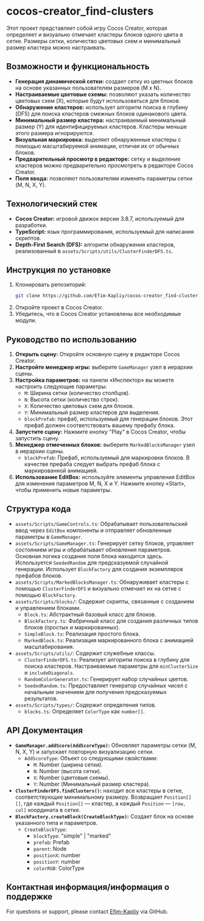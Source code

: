 # cocos-creator_find-clusters

Этот проект представляет собой игру Cocos Creator, которая определяет и визуально отмечает кластеры блоков одного цвета в сетке. Размеры сетки, количество цветовых схем и минимальный размер кластера можно настраивать.

## Возможности и функциональность

- **Генерация динамической сетки:** создает сетку из цветных блоков на основе указанных пользователем размеров (M x N).
- **Настраиваемые цветовые схемы:** позволяют указать количество цветовых схем (X), которые будут использоваться для блоков.
- **Обнаружение кластеров:** использует алгоритм поиска в глубину (DFS) для поиска кластеров смежных блоков одинакового цвета.
- **Минимальный размер кластера:** настраиваемый минимальный размер (Y) для идентифицируемых кластеров. Кластеры меньше этого размера игнорируются.
- **Визуальная маркировка:** выделяет обнаруженные кластеры с помощью масштабируемой анимации, отличая их от обычных блоков.
- **Предварительный просмотр в редакторе:** сетку и выделение кластеров можно предварительно просмотреть в редакторе Cocos Creator.
- **Поля ввода:** позволяют пользователям изменять параметры сетки (M, N, X, Y).

## Технологический стек

- **Cocos Creator:** игровой движок версии 3.8.7, используемый для разработки.
- **TypeScript:** язык программирования, используемый для написания скриптов.
- **Depth-First Search (DFS):** алгоритм обнаружения кластеров, реализованный в `assets/Scripts/utils/ClusterFinderDFS.ts`.

## Инструкция по установке

1.  Клонировать репозиторий:
    ```bash
    git clone https://github.com/Efim-Kapliy/cocos-creator_find-clusters.git
    ```
2.  Откройте проект в Cocos Creator.
3.  Убедитесь, что в Cocos Creator установлены все необходимые модули.

## Руководство по использованию

1.  **Открыть сцену:** Откройте основную сцену в редакторе Cocos Creator.
2.  **Настройте менеджер игры:** выберите `GameManager` узел в иерархии сцены.
3.  **Настройка параметров:** на панели «Инспектор» вы можете настроить следующие параметры:
    - `M`: Ширина сетки (количество столбцов).
    - `N`: Высота сетки (количество строк).
    - `X`: Количество цветовых схем для блоков.
    - `Y`: Минимальный размер кластеров для выделения.
    - `blockPrefab`: префаб, используемый для генерации блоков. Этот префаб должен соответствовать вашему префабу блока.
4.  **Запустите сцену:** Нажмите кнопку "Play" в Cocos Creator, чтобы запустить сцену.
5.  **Менеджер отмеченных блоков:** выберите `MarkedBlocksManager` узел в иерархии сцены.
    - `blockPrefab`: Префаб, используемый для маркировки блоков. В качестве префаба следует выбрать префаб блока с маркированной анимацией.
6.  **Использование EditBox:** используйте элементы управления EditBox для изменения параметров M, N, X и Y. Нажмите кнопку «Start», чтобы применить новые параметры.

## Структура кода

- `assets/Scripts/GameControls.ts`: Обрабатывает пользовательский ввод через `EditBox` компоненты и отправляет обновленные параметры в `GameManager`.
- `assets/Scripts/GameManager.ts`: Генерирует сетку блоков, управляет состоянием игры и обрабатывает обновления параметров. Основная логика создания поля блока находится здесь. Используется `SeededRandom` для предсказуемой случайной генерации. Использует `BlockFactory` для создания экземпляров префабов блоков.
- `assets/Scripts/MarkedBlocksManager.ts`: Обнаруживает кластеры с помощью `ClusterFinderDFS` и визуально отмечает их на сетке с помощью `BlockFactory`.
- `assets/Scripts/blocks/`: Содержит скрипты, связанные с созданием и управлением блоками.
  - `Block.ts`: Абстрактный базовый класс для блоков.
  - `BlockFactory.ts`: Фабричный класс для создания различных типов блоков (простых и маркированных).
  - `SimpleBlock.ts`: Реализация простого блока.
  - `MarkedBlock.ts`: Реализация маркированного блока с анимацией масштабирования.
- `assets/Scripts/utils/`: Содержит служебные классы.
  - `ClusterFinderDFS.ts`: Реализует алгоритм поиска в глубину для поиска кластеров. Настраиваемые параметры для `minClusterSize` и `includeDiagonals`.
  - `RandomColorGenerator.ts`: Генерирует набор случайных цветов.
  - `SeededRandom.ts`: Предоставляет генератор случайных чисел с начальным значением для получения предсказуемых результатов.
- `assets/Scripts/types/`: Содержит определения типов.
  - `blocks.ts`: Определяет `ColorType` как `number[]`.

## API Документация

- **`GameManager.addScore(AddScoreType)`:** Обновляет параметры сетки (M, N, X, Y) и запускает повторную визуализацию сетки.
  - `AddScoreType`: Объект со следующими свойствами:
    - `M`: Number (ширина сетки).
    - `N`: Number (высота сетки).
    - `X`: Number (цветовые схемы).
    - `Y`: Number (Минимальный размер кластера).
- **`ClusterFinderDFS.findClusters()`:** находит все кластеры в сетке, соответствующие минимальному размеру. Возвращает `Position[][]`, где каждый `Position[]` — кластер, а каждый `Position` — `[row, col]` координата в сетке.
- **`BlockFactory.createBlock(CreateBlockType)`:** Создает блок на основе указанного типа и параметров.
  - `CreateBlockType`:
    - `blockType`: "simple" | "marked"
    - `prefab`: Prefab
    - `parent`: Node
    - `positionX`: number
    - `positionY`: number
    - `colorRGB`: ColorType

## Контактная информация/информация о поддержке

For questions or support, please contact [Efim-Kapliy](https://github.com/Efim-Kapliy) via GitHub.
